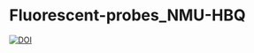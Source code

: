 # Fluorescent-probes_NMU-HBQ

[![DOI](https://zenodo.org/badge/978273271.svg)](https://doi.org/10.5281/zenodo.15346068)

